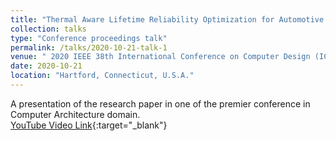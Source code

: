 ```yaml
---
title: "Thermal Aware Lifetime Reliability Optimization for Automotive Distributed Computing Applications"
collection: talks
type: "Conference proceedings talk"
permalink: /talks/2020-10-21-talk-1
venue: " 2020 IEEE 38th International Conference on Computer Design (ICCD)"
date: 2020-10-21
location: "Hartford, Connecticut, U.S.A."
---
```


A presentation of the research paper in one of the premier conference in Computer Architecture domain.  
[YouTube Video Link](https://youtu.be/yhzn1Ezf2-M){:target="_blank"}
